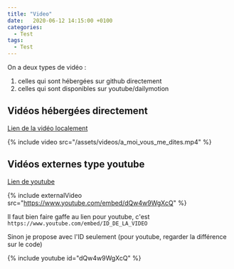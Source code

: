 ```yaml
---
title: "Video"
date:   2020-06-12 14:15:00 +0100
categories:
  - Test
tags:
  - Test
---
```


On a deux types de vidéo :
  1. celles qui sont hébergées sur github directement
  2. celles qui sont disponibles sur youtube/dailymotion

## Vidéos hébergées directement

[Lien de la vidéo localement](/assets/videos/a_moi_vous_me_dites.mp4)

{% include video src="/assets/videos/a_moi_vous_me_dites.mp4" %}

## Vidéos externes type youtube

[Lien de youtube](https://www.youtube.com/watch?v=dQw4w9WgXcQ)

{% include externalVideo src="https://www.youtube.com/embed/dQw4w9WgXcQ" %}

Il faut bien faire gaffe au lien pour youtube, c'est `https://www.youtube.com/embed/ID_DE_LA_VIDEO`

Sinon je propose avec l'ID seulement (pour youtube, regarder la différence sur le code)

{% include youtube id="dQw4w9WgXcQ" %}
